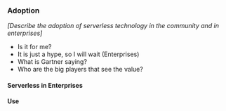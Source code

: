 ### Adoption

*[Describe the adoption of serverless technology in the community and in enterprises]*

* Is it for me?
* It is just a hype, so I will wait (Enterprises)
* What is Gartner saying?
* Who are the big players that see the value?

#### Serverless in Enterprises

#### Use


